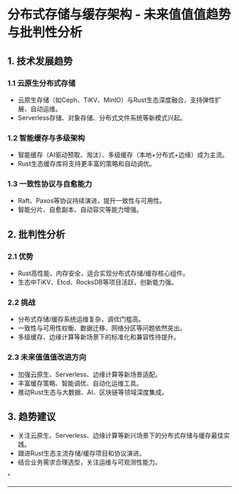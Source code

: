 ﻿# 分布式存储与缓存架构 - 未来值值值趋势与批判性分析

## 1. 技术发展趋势

### 1.1 云原生分布式存储

- 云原生存储（如Ceph、TiKV、MinIO）与Rust生态深度融合，支持弹性扩展、自动运维。
- Serverless存储、对象存储、分布式文件系统等新模式兴起。

### 1.2 智能缓存与多级架构

- 智能缓存（AI驱动预取、淘汰）、多级缓存（本地+分布式+边缘）成为主流。
- Rust生态缓存库将支持更丰富的策略和自动调优。

### 1.3 一致性协议与自愈能力

- Raft、Paxos等协议持续演进，提升一致性与可用性。
- 智能分片、自愈副本、自动容灾等能力增强。

## 2. 批判性分析

### 2.1 优势

- Rust高性能、内存安全，适合实现分布式存储/缓存核心组件。
- 生态中TiKV、Etcd、RocksDB等项目活跃，创新能力强。

### 2.2 挑战

- 分布式存储/缓存系统运维复杂，调优门槛高。
- 一致性与可用性权衡、数据迁移、网络分区等问题依然突出。
- 多级缓存、边缘计算等新场景下的标准化和兼容性待提升。

### 2.3 未来值值值改进方向

- 加强云原生、Serverless、边缘计算等新场景适配。
- 丰富缓存策略、智能调优、自动化运维工具。
- 推动Rust生态与大数据、AI、区块链等领域深度集成。

## 3. 趋势建议

- 关注云原生、Serverless、边缘计算等新兴场景下的分布式存储与缓存最佳实践。
- 跟进Rust生态主流存储/缓存项目和协议演进。
- 结合业务需求合理选型，关注运维与可观测性能力。

"

---

